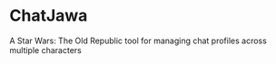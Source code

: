 # ChatJawa
A Star Wars: The Old Republic tool for managing chat profiles across multiple characters
